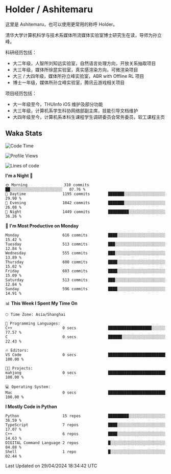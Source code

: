 # Holder / Ashitemaru

这里是 Ashitemaru，也可以使用更常用的称呼 Holder。

清华大学计算机科学与技术系媒体所流媒体实验室博士研究生在读，导师为孙立峰。

科研经历包括：

- 大二年级，人智所刘知远实验室，自然语言处理方向，开放关系抽取项目
- 大三年级，媒体所徐昆实验室，真实感渲染方向，可微渲染项目
- 大三 / 大四年级，媒体所孙立峰实验室，ABR with Offline RL 项目
- 博士一年级，媒体所孙立峰实验室，腾讯云游戏相关项目

项目经历包括：

- 大一年级至今，THUInfo iOS 维护及部分功能
- 大三年级，计算机系学生科协网络部副主席，技能引导文档维护
- 大四年级至今，计算机系本科生课程学生调研委员会常务委员，软工课程主页

## Waka Stats

<!--START_SECTION:waka-->
![Code Time](http://img.shields.io/badge/Code%20Time-1%2C049%20hrs%2028%20mins-blue)

![Profile Views](http://img.shields.io/badge/Profile%20Views-5-blue)

![Lines of code](https://img.shields.io/badge/From%20Hello%20World%20I%27ve%20Written-3.0%20million%20lines%20of%20code-blue)

**I'm a Night 🦉** 

```text
🌞 Morning                310 commits         ██░░░░░░░░░░░░░░░░░░░░░░░   07.76 % 
🌆 Daytime                1195 commits        ███████░░░░░░░░░░░░░░░░░░   29.90 % 
🌃 Evening                1042 commits        ███████░░░░░░░░░░░░░░░░░░   26.08 % 
🌙 Night                  1449 commits        █████████░░░░░░░░░░░░░░░░   36.26 % 
```
📅 **I'm Most Productive on Monday** 

```text
Monday                   616 commits         ████░░░░░░░░░░░░░░░░░░░░░   15.42 % 
Tuesday                  513 commits         ███░░░░░░░░░░░░░░░░░░░░░░   12.84 % 
Wednesday                555 commits         ███░░░░░░░░░░░░░░░░░░░░░░   13.89 % 
Thursday                 600 commits         ████░░░░░░░░░░░░░░░░░░░░░   15.02 % 
Friday                   603 commits         ████░░░░░░░░░░░░░░░░░░░░░   15.09 % 
Saturday                 513 commits         ███░░░░░░░░░░░░░░░░░░░░░░   12.84 % 
Sunday                   596 commits         ████░░░░░░░░░░░░░░░░░░░░░   14.91 % 
```


📊 **This Week I Spent My Time On** 

```text
🕑︎ Time Zone: Asia/Shanghai

💬 Programming Languages: 
C++                      0 secs              ███████████████████░░░░░░   77.57 % 
C                        0 secs              ██████░░░░░░░░░░░░░░░░░░░   22.43 % 

🔥 Editors: 
VS Code                  0 secs              █████████████████████████   100.00 % 

🐱‍💻 Projects: 
mahjong                  0 secs              █████████████████████████   100.00 % 

💻 Operating System: 
Mac                      0 secs              █████████████████████████   100.00 % 
```

**I Mostly Code in Python** 

```text
Python                   15 repos            █████████░░░░░░░░░░░░░░░░   36.59 % 
TypeScript               7 repos             ████░░░░░░░░░░░░░░░░░░░░░   17.07 % 
C++                      6 repos             ████░░░░░░░░░░░░░░░░░░░░░   14.63 % 
DIGITAL Command Language 2 repos             █░░░░░░░░░░░░░░░░░░░░░░░░   04.88 % 
Shell                    1 repo              █░░░░░░░░░░░░░░░░░░░░░░░░   02.44 % 
```




 Last Updated on 29/04/2024 18:34:42 UTC
<!--END_SECTION:waka-->

<!--
**Ashitemaru/Ashitemaru** is a ✨ _special_ ✨ repository because its `README.md` (this file) appears on your GitHub profile.

Here are some ideas to get you started:

- 🔭 I’m currently working on ...
- 🌱 I’m currently learning ...
- 👯 I’m looking to collaborate on ...
- 🤔 I’m looking for help with ...
- 💬 Ask me about ...
- 📫 How to reach me: ...
- 😄 Pronouns: ...
- ⚡ Fun fact: ...
-->
